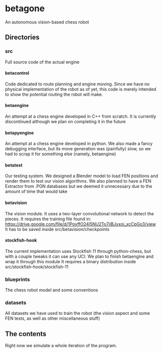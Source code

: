 # betagone
An autonomous vision-based chess robot
## Directories

### src
Full source code of the actual engine

#### betacontrol
Code dedicated to route planning and engine moving. Since we have no physical implementation
of the robot as of yet, this code is merely intended to show the potential routing
the robot will make.

#### betaengine
An attempt at a chess engine developed in C++ from scratch. It is currently discontinued
although we plan on completing it in the future

#### betapyengine
An attempt at a chess engine developed in python. We also made a fancy debugging
interface, but its move generation was (painfully) slow, so we had to scrap it for 
something else (namely, betaengine)

#### betatest
Our testing system. We designed a Blender model to load FEN positions and render them
to test our vision algorithms. We also planned to have a FEN Extractor from .PGN databases
but we deemed it unnecessary due to the amount of time that would take

#### betavision
The vision module. It uses a two-layer convolutional network to detect the pieces.
It requires the training file found in:
https://drive.google.com/file/d/1PoyffO24l5NU2To7iiBJyxoi_xcCpGo3/view
It has to be saved inside src/betavision/checkpoints

#### stockfish-hook
The current implementation uses Stockfish 11 through python-chess, but with a couple
tweaks it can use any UCI. We plan to finish betaengine and wrap it through this module
It requires a binary distribution inside src/stockfish-hook/stockfish-11

### blueprints
The chess robot model and some conventions

### datasets
All datasets we have used to train the robot (the vision aspect and some FEN tests,
as well as other miscellaneous stuff)

## The contents

Right now we simulate a whole iteration of the program. 